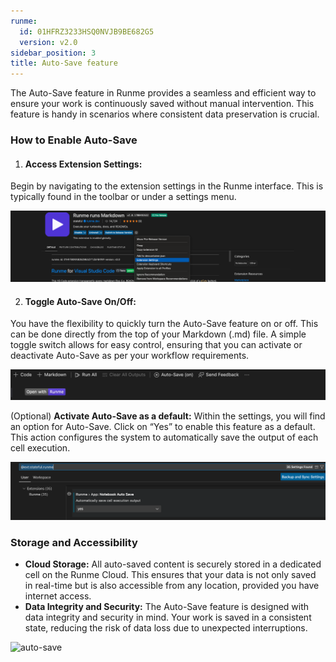 ```yaml
---
runme:
  id: 01HFRZ3233HSQ0NVJB9BE682G5
  version: v2.0
sidebar_position: 3
title: Auto-Save feature
---
```


The Auto-Save feature in Runme provides a seamless and efficient way to ensure your work is continuously saved without manual intervention. This feature is handy in scenarios where consistent data preservation is crucial.

### How to Enable Auto-Save

1. #### Access Extension Settings:

Begin by navigating to the extension settings in the Runme interface. This is typically found in the toolbar or under a settings menu.

![extn](../../static/img/autosaveextension.png)

2. #### Toggle Auto-Save On/Off:

You have the flexibility to quickly turn the Auto-Save feature on or off. This can be done directly from the top of your Markdown (.md) file. A simple toggle switch allows for easy control, ensuring that you can activate or deactivate Auto-Save as per your workflow requirements.

![autosave-on/off](../../static/img/autosave-on:off.png)

(Optional) **Activate Auto-Save as a default:** Within the settings, you will find an option for Auto-Save. Click on “Yes” to enable this feature as a default. This action configures the system to automatically save the output of each cell execution.

![autosave-yes](../../static/img/autosave-yes.png)

### Storage and Accessibility

- **Cloud Storage:** All auto-saved content is securely stored in a dedicated cell on the Runme Cloud. This ensures that your data is not only saved in real-time but is also accessible from any location, provided you have internet access.
- **Data Integrity and Security:** The Auto-Save feature is designed with data integrity and security in mind. Your work is saved in a consistent state, reducing the risk of data loss due to unexpected interruptions.

![auto-save](../../static/img/runme-cloud.png)
